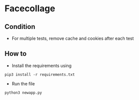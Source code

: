 # Facecollage
## Condition
- For multiple tests, remove cache and cookies after each test
## How to
- Install the requirements using  
  
```pip3 install -r requirements.txt```  
- Run the file  
  
```python3 newapp.py```
